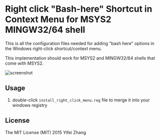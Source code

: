 # Right click "Bash-here" Shortcut in Context Menu for MSYS2 MINGW32/64 shell
This is all the configuration files needed for adding "bash here" options in 
the Windows right-click shortcut/context menu. 

This implementation should work for MSYS2 and MINGW32/64 shells that come with MSYS2.

![screenshot](https://cloud.githubusercontent.com/assets/2238599/15538737/d9d1e3a2-2232-11e6-9426-42c62c69925c.png)

## Usage
1. double-click `install_right_click_menu.reg` file to merge it into your windows registry

## License
The MIT License (MIT) 2015 Yifei Zhang
